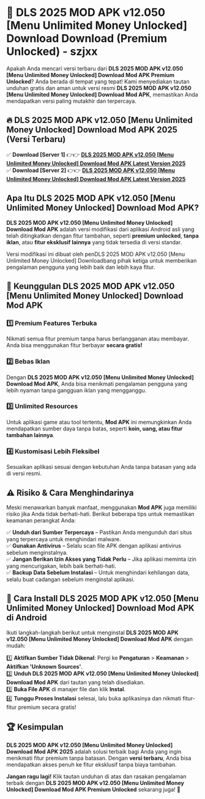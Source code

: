 # 🎯 DLS 2025 MOD APK v12.050 [Menu Unlimited Money Unlocked] Download  Download (Premium Unlocked) -  szjxx

Apakah Anda mencari versi terbaru dari **DLS 2025 MOD APK v12.050 [Menu Unlimited Money Unlocked] Download Mod APK Premium Unlocked**? Anda berada di tempat yang tepat! Kami menyediakan tautan unduhan gratis dan aman untuk versi resmi **DLS 2025 MOD APK v12.050 [Menu Unlimited Money Unlocked] Download Mod APK**, memastikan Anda mendapatkan versi paling mutakhir dan terpercaya.

## 🔥 DLS 2025 MOD APK v12.050 [Menu Unlimited Money Unlocked] Download Mod APK 2025 (Versi Terbaru)

✅ **Download [Server 1]** 👉👉 [**DLS 2025 MOD APK v12.050 [Menu Unlimited Money Unlocked] Download Mod APK Latest Version 2025**](https://momento.my/?title=DLS_2025_MOD_APK_v12.050_[Menu_Unlimited_Money_Unlocked]_Download)  
✅ **Download [Server 2]** 👉👉 [**DLS 2025 MOD APK v12.050 [Menu Unlimited Money Unlocked] Download Mod APK Latest Version 2025**](https://momento.my/?title=DLS_2025_MOD_APK_v12.050_[Menu_Unlimited_Money_Unlocked]_Download)  

## Apa Itu DLS 2025 MOD APK v12.050 [Menu Unlimited Money Unlocked] Download Mod APK?

**DLS 2025 MOD APK v12.050 [Menu Unlimited Money Unlocked] Download Mod APK** adalah versi modifikasi dari aplikasi Android asli yang telah ditingkatkan dengan fitur tambahan, seperti **premium unlocked**, **tanpa iklan**, atau **fitur eksklusif lainnya** yang tidak tersedia di versi standar.

Versi modifikasi ini dibuat oleh penDLS 2025 MOD APK v12.050 [Menu Unlimited Money Unlocked] Downloadbang pihak ketiga untuk memberikan pengalaman pengguna yang lebih baik dan lebih kaya fitur.

## 🎯 Keunggulan DLS 2025 MOD APK v12.050 [Menu Unlimited Money Unlocked] Download Mod APK

### 1️⃣ Premium Features Terbuka
Nikmati semua fitur premium tanpa harus berlangganan atau membayar. Anda bisa menggunakan fitur berbayar **secara gratis!**

### 2️⃣ Bebas Iklan
Dengan **DLS 2025 MOD APK v12.050 [Menu Unlimited Money Unlocked] Download Mod APK**, Anda bisa menikmati pengalaman pengguna yang lebih nyaman tanpa gangguan iklan yang mengganggu.

### 3️⃣ Unlimited Resources
Untuk aplikasi game atau tool tertentu, **Mod APK** ini memungkinkan Anda mendapatkan sumber daya tanpa batas, seperti **koin, uang, atau fitur tambahan lainnya**.

### 4️⃣ Kustomisasi Lebih Fleksibel
Sesuaikan aplikasi sesuai dengan kebutuhan Anda tanpa batasan yang ada di versi resmi.

## ⚠️ Risiko & Cara Menghindarinya

Meski menawarkan banyak manfaat, menggunakan **Mod APK** juga memiliki risiko jika Anda tidak berhati-hati. Berikut beberapa tips untuk memastikan keamanan perangkat Anda:

✅ **Unduh dari Sumber Terpercaya** – Pastikan Anda mengunduh dari situs yang terpercaya untuk menghindari malware.  
✅ **Gunakan Antivirus** – Selalu scan file APK dengan aplikasi antivirus sebelum menginstalnya.  
✅ **Jangan Berikan Izin Akses yang Tidak Perlu** – Jika aplikasi meminta izin yang mencurigakan, lebih baik berhati-hati.  
✅ **Backup Data Sebelum Instalasi** – Untuk menghindari kehilangan data, selalu buat cadangan sebelum menginstal aplikasi.

## 📌 Cara Install DLS 2025 MOD APK v12.050 [Menu Unlimited Money Unlocked] Download Mod APK di Android

Ikuti langkah-langkah berikut untuk menginstal **DLS 2025 MOD APK v12.050 [Menu Unlimited Money Unlocked] Download Mod APK** dengan mudah:

1️⃣ **Aktifkan Sumber Tidak Dikenal**: Pergi ke **Pengaturan** > **Keamanan** > **Aktifkan 'Unknown Sources'**.  
2️⃣ **Unduh DLS 2025 MOD APK v12.050 [Menu Unlimited Money Unlocked] Download Mod APK** dari tautan yang telah disediakan.  
3️⃣ **Buka File APK** di manajer file dan klik **Instal**.  
4️⃣ **Tunggu Proses Instalasi** selesai, lalu buka aplikasinya dan nikmati fitur-fitur premium secara gratis!

## 🏆 Kesimpulan

**DLS 2025 MOD APK v12.050 [Menu Unlimited Money Unlocked] Download Mod APK 2025** adalah solusi terbaik bagi Anda yang ingin menikmati fitur premium tanpa batasan. Dengan **versi terbaru**, Anda bisa mendapatkan akses penuh ke fitur eksklusif tanpa biaya tambahan.

**Jangan ragu lagi!** Klik tautan unduhan di atas dan rasakan pengalaman terbaik dengan **DLS 2025 MOD APK v12.050 [Menu Unlimited Money Unlocked] Download Mod APK Premium Unlocked** sekarang juga! 🚀
